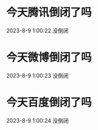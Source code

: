 # 今天腾讯倒闭了吗

2023-8-9 1:00:22 没倒闭

# 今天微博倒闭了吗

2023-8-9 1:00:23 没倒闭

# 今天百度倒闭了吗

2023-8-9 1:00:24 没倒闭

